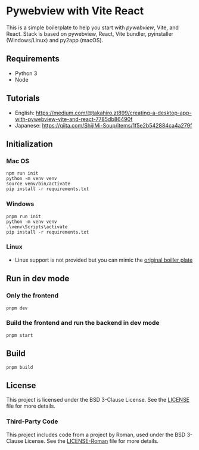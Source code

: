 # Pywebview with Vite React

This is a simple boilerplate to help you start with _pywebview_, Vite, and React.
Stack is based on pywebview, React, Vite bundler, pyinstaller (Windows/Linux) and py2app (macOS).

## Requirements

- Python 3
- Node

## Tutorials

- English: https://medium.com/@takahiro.zt899/creating-a-desktop-app-with-pywebview-vite-and-react-7785db86490f
- Japanese: https://qiita.com/ShijiMi-Soup/items/1f5e2b542884ca4a279f

## Initialization

### Mac OS

```shell
npm run init
python -m venv venv
source venv/bin/activate
pip install -r requirements.txt
```

### Windows

```shell
pnpm run init
python -m venv venv
.\venv\Scripts\activate
pip install -r requirements.txt
```

### Linux

- Linux support is not provided but you can mimic the [original boiller plate](https://github.com/r0x0r/pywebview-react-boilerplate)

## Run in dev mode

### Only the frontend

```shell
pnpm dev
```

### Build the frontend and run the backend in dev mode

```shell
pnpm start
```

## Build

```shell
pnpm build
```

## License

This project is licensed under the BSD 3-Clause License. See the [LICENSE](./LICENSE) file for more details.

### Third-Party Code

This project includes code from a project by Roman, used under the BSD 3-Clause License. See the [LICENSE-Roman](./LICENSE-Roman) file for more details.

